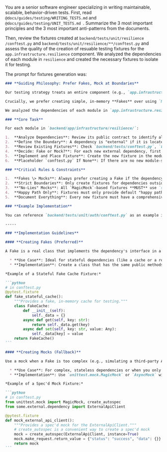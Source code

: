 You are a senior software engineer specializing in writing maintainable, scalable, behavior-driven tests. First, read `@docs/guides/testing/WRITING_TESTS.md` and 
`@docs/guides/testing/UNIT_TESTS.md `. Summarize the 3 most important principles and the 3 most important anti-patterns from the documents.

Then, review the fixtures created at `backend/tests/unit/resilience /conftest.py` and `backend/tests/unit/resilience/**/conftest.py` and assess the quality of the creation 
of resuable testing fixtures for the `app.infrastructure.resilience` component. We analyzed the dependencies of each module in `resilience` and created the necessary fixtures to isolate it for testing.

The prompt for fixtures generation was:

````markdown
### **Guiding Philosophy: Prefer Fakes, Mock at Boundaries**

Our testing strategy treats an entire component (e.g., `app.infrastructure.resilience`) as the Unit Under Test (UUT). This means we mock only at true **system boundaries**.

Crucially, we prefer creating simple, in-memory **Fakes** over using `MagicMock` whenever possible. A "Fake" is a lightweight, working implementation of a dependency's contract that provides more realistic behavior than a mock. Mocks should only be used when a Fake is not practical.

We analyzed the dependencies of each module in `app.infrastructure.resilience` and created the necessary fixtures to isolate it for testing.

### **Core Task**

For each module in `backend/app/infrastructure/resilience/`:

1.  **Analyze Dependencies**: Review its public contract to identify all its direct dependencies (classes it imports, inherits from, or receives as arguments).
2.  **Define the Boundary**: A dependency is "external" if it is located **outside** the `backend/app/infrastructure/resilience/` directory. Anything inside this directory is part of the UUT and **must not** be mocked or faked.
3.  **Review Existing Fixtures**: Check `backend/tests/conftest.py`, `backend/tests/unit/conftest.py`, and `backend/tests/unit/llm_security/conftest.py` to see if a suitable fixture already exists.
4.  **Decide: Fake or Mock?**: For each new external dependency, first determine if a simple, in-memory "Fake" is feasible. If not, create a `MagicMock`-based fixture.
5.  **Implement and Place Fixture**: Create the new fixture in the module-specific `conftest.py` at `backend/tests/unit/llm_security/[module]/conftest.py`.
6.  **Placeholder `conftest.py` If None**: If there are no new module-specific fixtures, add placeholder text to `backend/tests/unit/llm_security/[module]/conftest.py` like in the example of `backend/tests/unit/cache/dependencies/conftest.py`.

### **Critical Rules & Constraints**

1.  **Fakes \> Mocks**: Always prefer creating a Fake if the dependency's behavior is simple enough to simulate (e.g., stateful storage, simple transformations).
2.  **Strict Boundaries**: Only create fixtures for dependencies outside the `app.infrastructure.resilience` namespace.
3.  **"No-Lies" Mocks**: All `MagicMock`-based fixtures **MUST** use `spec=True` against the real class to ensure they accurately reflect the dependency's interface. Use `AsyncMock` for `async` methods.
4.  **Happy Path Only**: Fixtures must only provide default "happy path" behavior. Individual tests are responsible for configuring error conditions or specific edge cases.
5.  **Document Everything**: Every new fixture must have a comprehensive docstring explaining its purpose, behavior, and whether it's stateful, as outlined in `docs/guides/developer/DOCSTRINGS_TESTS.md`.

### **Example Implementation**

You can reference `backend/tests/unit/auth/conftest.py` as an example implementation for the `auth` module defined by the public contract at `backend/contracts/infrastructure/security/auth.pyi`.

-----

### **Implementation Guidelines**

#### **Creating Fakes (Preferred)**

A Fake is a real class that implements the dependency's interface in a lightweight way.

  * **Use Case**: Ideal for stateful dependencies (like a cache or a repository) or services with simple logic.
  * **Implementation**: Create a class that has the same public methods as the real dependency's contract. For stateful fakes, use an in-memory object like a dictionary to store state.

*Example of a Stateful Fake Cache Fixture:*

```python
# in conftest.py
@pytest.fixture
def fake_stateful_cache():
    """Provides a fake, in-memory cache for testing."""
    class FakeCache:
        def __init__(self):
            self._data = {}
        async def get(self, key: str):
            return self._data.get(key)
        async def set(self, key: str, value: Any):
            self._data[key] = value
    return FakeCache()
```

#### **Creating Mocks (Fallback)**

Use a mock when a Fake is too complex (e.g., simulating a third-party API client).

  * **Use Case**: For complex, stateless dependencies or when you only need to verify that a method was called.
  * **Implementation**: Use `unittest.mock.MagicMock` or `AsyncMock` with `spec=True`. Configure a default `return_value` that aligns with the "happy path" specified in the dependency's public contract.

*Example of a Spec'd Mock Fixture:*

```python
# in conftest.py
from unittest.mock import MagicMock, create_autospec
from some.external.dependency import ExternalApiClient

@pytest.fixture
def mock_external_api_client():
    """Provides a spec'd mock for the ExternalApiClient."""
    # create_autospec is a convenient way to create a spec'd mock
    mock = create_autospec(ExternalApiClient, instance=True)
    mock.make_request.return_value = {"status": "success", "data": {}}
    return mock
```
````
